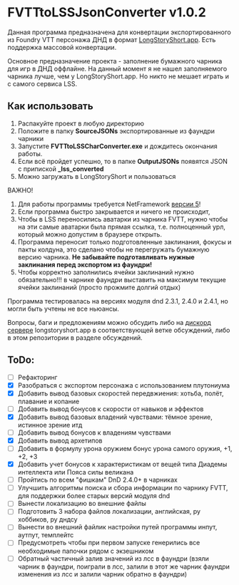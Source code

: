 # FVTTtoLSSJsonConverter v1.0.2

Данная программа предназначена для конвертации экспортированного из Foundry VTT персонажа ДНД в формат [LongStoryShort.app](https://longstoryshort.app).
Есть поддержка массовой конвертации.

Основное предназначение проекта - заполнение бумажного чарника для игр в ДНД оффлайне. На данный момент я не нашел заполняемого чарника лучше, чем у LongStoryShort.app. Но никто не мешает играть и с самого сервиса LSS.

## Как использовать
1) Распакуйте проект в любую директорию
2) Положите в папку **SourceJSONs** экспортированные из фаундри чарники
3) Запустите **FVTTtoLSSCharConverter.exe** и дождитесь окончания работы.
4) Если всё пройдет успешно, то в папке **OutputJSONs** появятся JSON с припиской **_lss_converted**
5) Можно загружать в LongStoryShort и пользоваться

ВАЖНО!
1) Для работы программы требуется NetFramework [версии 5](https://dotnet.microsoft.com/en-us/download/dotnet/5.0)!
2) Если программа быстро закрывается и ничего не происходит, 
3) Чтобы в LSS переносились аватарки из чарника FVTT, нужно чтобы на эти самые аватарки была прямая ссылка, т.е. полноценный урл, который можно допустим в браузере открыть.
4) Программа переносит только подготовленные заклинания, фокусы и пакты колдуна, это сделано чтобы не перегружать бумажную версию чарника. **Не забывайте подготавливать нужные заклинания перед экспортом из фаундри!**
5) Чтобы корректно заполнились ячейки заклинаний нужно обязательно!!! в чарнике фаундри выставить на максимум текущие ячейки заклинаний (просто прожмите долгий отдых)

Программа тестировалась на версиях модуля dnd 2.3.1, 2.4.0 и 2.4.1, но могли быть учтены не все ньюансы.

Вопросы, баги и предложениям можно обсудить либо на [дискорд сервере](https://discord.com/channels/950816091377135666/1171844062219878491) longstoryshort.app в соответствующей ветке обсуждений, либо в этом репозитории в разделе обсуждений.

## ToDo:
- [ ] Рефакторинг
- [x] Разобраться с экспортом персонажа с использованием плутониума
- [x] Добавить вывод базовых скоростей передвжиения: хотьба, полёт, плавание и копание
- [ ] Добавить вывод бонусов к скорости от навыков и эффектов
- [x] Добавить вывод базовых владений чувствами: тёмное зрение, истинное зрение итд
- [ ] Добавить вывод бонусов к владениям чувствами
- [x] Добавить вывод архетипов
- [ ] Добавить в формулу урона оружием бонус урона самого оружия, +1, +2, +3
- [x] Добавить учет бонусов к характеристикам от вещей типа Диадемы интеллекта или Пояса силы великана
- [ ] Пройтись по всем "фишкам" DnD 2.4.0+ в чарниках
- [ ] Улучшить алгоритмы поиска и сбора информации по чарнику FVTT, для поддержки более старых версий модуля dnd
- [ ] Вынести локализацию во внешние файлы
- [ ] Подготовить 3 набора файлов локализации, английская, ру хоббиков, ру дндсу
- [ ] Вынести во внешний файлик настройки путей программы инпут, аутпут, темплейтс
- [ ] Предусмотреть чтобы при первом запуске генерились все необходимые папочки рядом с экзешником
- [ ] Обратный частичный залив значений из лсс в фаундри (взяли чарник в фаундри, поиграли в лсс, залили в этот же чарник фаундри изменения из лсс и залили чарник обратно в фаундри)
